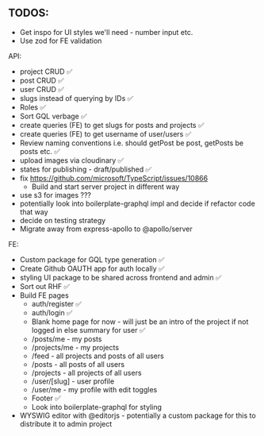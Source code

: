 

## TODOS:

* Get inspo for UI styles we'll need - number input etc. 
* Use zod for FE validation

API:
  * project CRUD ✅
  * post CRUD ✅
  * user CRUD ✅
  * slugs instead of querying by IDs ✅
  * Roles ✅
  * Sort GQL verbage ✅
  * create queries (FE) to get slugs for posts and projects ✅
  * create queries (FE) to get username of user/users ✅
  * Review naming conventions i.e. should getPost be post, getPosts be posts etc. ✅
  * upload images via cloudinary ✅
  * states for publishing - draft/published ✅
  * fix https://github.com/microsoft/TypeScript/issues/10866
    * Build and start server project in different way
  * use s3 for images ???
  * potentially look into boilerplate-graphql impl and decide if refactor code that way
  * decide on testing strategy
  * Migrate away from express-apollo to @apollo/server

FE:
  * Custom package for GQL type generation ✅
  * Create Github OAUTH app for auth locally ✅
  * styling UI package to be shared across frontend and admin ✅
  * Sort out RHF ✅
  * Build FE pages
    * auth/register ✅
    * auth/login ✅
    * Blank home page for now - will just be an intro of the project if not logged in else summary for user ✅
    * /posts/me - my posts
    * /projects/me - my projects
    * /feed - all projects and posts of all users
    * /posts - all posts of all users 
    * /projects - all projects of all users
    * /user/[slug] - user profile
    * /user/me - my profile with edit toggles
    * Footer ✅
    * Look into boilerplate-graphql for styling
  * WYSWIG editor with @editorjs - potentially a custom package for this to distribute it to admin project
